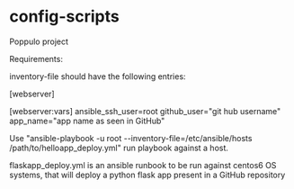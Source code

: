 # config-scripts
Poppulo project

Requirements:

inventory-file should have the following entries:

[webserver]
<server hostname>
  
[webserver:vars]
ansible_ssh_user=root
github_user="git hub username"
app_name="app name as seen in GitHub"

Use "ansible-playbook -u root --inventory-file=/etc/ansible/hosts /path/to/helloapp_deploy.yml" run playbook against a host.

flaskapp_deploy.yml is an ansible runbook to be run against centos6 OS systems, that will deploy a python flask app present in a GitHub repository
  
  
